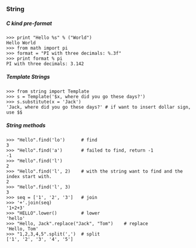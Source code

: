 ### String

##### C kind pre-format

    >>> print "Hello %s" % ("World")
    Hello World
    >>> from math import pi
    >>> format = "PI with three decimals: %.3f"
    >>> print format % pi
    PI with three decimals: 3.142

##### Template Strings
    
    >>> from string import Template
    >>> s = Template('$x, where did you go these days?')
    >>> s.substitute(x = 'Jack')
    'Jack, where did you go these days?' # if want to insert dollar sign, use $$

##### String methods

    >>> "Hello".find('lo')      # find
    3
    >>> "Hello".find('a')       # failed to find, return -1
    -1
    >>> "Hello".find('l')       
    2
    >>> "Hello".find('l', 2)    # with the string want to find and the index start with.
    2
    >>> "Hello".find('l', 3)
    3
    >>> seq = ['1', '2', '3']   # join
    >>> '+'.join(seq)
    '1+2+3'
    >>> "HELLO".lower()         # lower
    'hello'
    >>> "Hello, Jack".replace("Jack", "Tom")    # replace
    'Hello, Tom'
    >>> "1,2,3,4,5".split(',')  # split
    ['1', '2', '3', '4', '5']
    